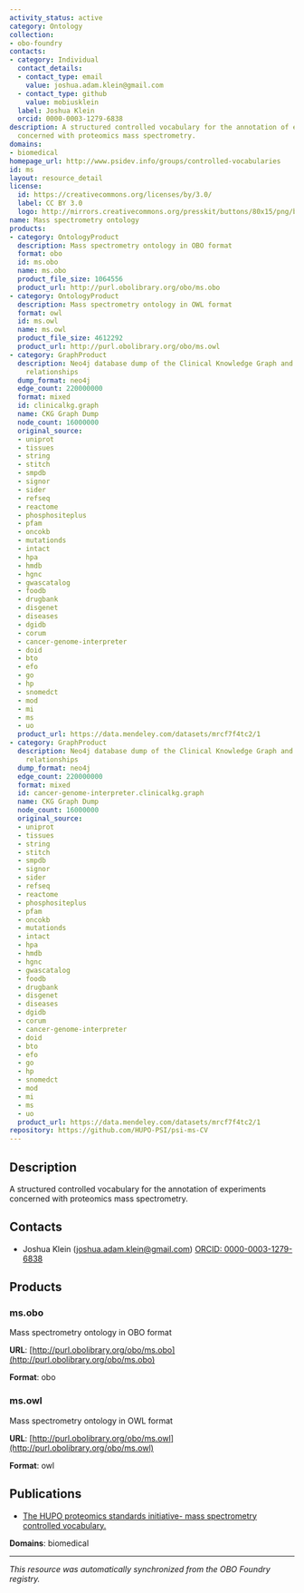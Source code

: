 ```yaml
---
activity_status: active
category: Ontology
collection:
- obo-foundry
contacts:
- category: Individual
  contact_details:
  - contact_type: email
    value: joshua.adam.klein@gmail.com
  - contact_type: github
    value: mobiusklein
  label: Joshua Klein
  orcid: 0000-0003-1279-6838
description: A structured controlled vocabulary for the annotation of experiments
  concerned with proteomics mass spectrometry.
domains:
- biomedical
homepage_url: http://www.psidev.info/groups/controlled-vocabularies
id: ms
layout: resource_detail
license:
  id: https://creativecommons.org/licenses/by/3.0/
  label: CC BY 3.0
  logo: http://mirrors.creativecommons.org/presskit/buttons/80x15/png/by.png
name: Mass spectrometry ontology
products:
- category: OntologyProduct
  description: Mass spectrometry ontology in OBO format
  format: obo
  id: ms.obo
  name: ms.obo
  product_file_size: 1064556
  product_url: http://purl.obolibrary.org/obo/ms.obo
- category: OntologyProduct
  description: Mass spectrometry ontology in OWL format
  format: owl
  id: ms.owl
  name: ms.owl
  product_file_size: 4612292
  product_url: http://purl.obolibrary.org/obo/ms.owl
- category: GraphProduct
  description: Neo4j database dump of the Clinical Knowledge Graph and additional
    relationships
  dump_format: neo4j
  edge_count: 220000000
  format: mixed
  id: clinicalkg.graph
  name: CKG Graph Dump
  node_count: 16000000
  original_source:
  - uniprot
  - tissues
  - string
  - stitch
  - smpdb
  - signor
  - sider
  - refseq
  - reactome
  - phosphositeplus
  - pfam
  - oncokb
  - mutationds
  - intact
  - hpa
  - hmdb
  - hgnc
  - gwascatalog
  - foodb
  - drugbank
  - disgenet
  - diseases
  - dgidb
  - corum
  - cancer-genome-interpreter
  - doid
  - bto
  - efo
  - go
  - hp
  - snomedct
  - mod
  - mi
  - ms
  - uo
  product_url: https://data.mendeley.com/datasets/mrcf7f4tc2/1
- category: GraphProduct
  description: Neo4j database dump of the Clinical Knowledge Graph and additional
    relationships
  dump_format: neo4j
  edge_count: 220000000
  format: mixed
  id: cancer-genome-interpreter.clinicalkg.graph
  name: CKG Graph Dump
  node_count: 16000000
  original_source:
  - uniprot
  - tissues
  - string
  - stitch
  - smpdb
  - signor
  - sider
  - refseq
  - reactome
  - phosphositeplus
  - pfam
  - oncokb
  - mutationds
  - intact
  - hpa
  - hmdb
  - hgnc
  - gwascatalog
  - foodb
  - drugbank
  - disgenet
  - diseases
  - dgidb
  - corum
  - cancer-genome-interpreter
  - doid
  - bto
  - efo
  - go
  - hp
  - snomedct
  - mod
  - mi
  - ms
  - uo
  product_url: https://data.mendeley.com/datasets/mrcf7f4tc2/1
repository: https://github.com/HUPO-PSI/psi-ms-CV
---
```

## Description

A structured controlled vocabulary for the annotation of experiments concerned with proteomics mass spectrometry.

## Contacts

- Joshua Klein (joshua.adam.klein@gmail.com) [ORCID: 0000-0003-1279-6838](https://orcid.org/0000-0003-1279-6838)

## Products

### ms.obo

Mass spectrometry ontology in OBO format

**URL**: [http://purl.obolibrary.org/obo/ms.obo](http://purl.obolibrary.org/obo/ms.obo)

**Format**: obo

### ms.owl

Mass spectrometry ontology in OWL format

**URL**: [http://purl.obolibrary.org/obo/ms.owl](http://purl.obolibrary.org/obo/ms.owl)

**Format**: owl

## Publications

- [The HUPO proteomics standards initiative- mass spectrometry controlled vocabulary.](https://www.ncbi.nlm.nih.gov/pubmed/23482073)

**Domains**: biomedical

---

*This resource was automatically synchronized from the OBO Foundry registry.*